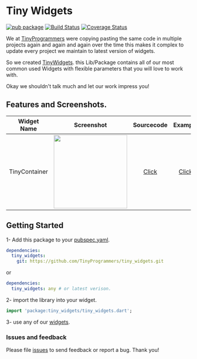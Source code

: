 # Tiny Widgets

[![pub package](https://img.shields.io/pub/v/Tiny_Widgets.svg)](https://pub.dartlang.org/packages/Tiny_Widgets)
[![Build Status](https://travis-ci.org/TinyProgrammers/Tiny_Widgets.svg?branch=master)](https://travis-ci.org/TinyProgrammers/Tiny_Widgets)
[![Coverage Status](https://coveralls.io/repos/github/TinyProgrammers/tiny_widgets/badge.svg?branch=master)](https://coveralls.io/github/TinyProgrammers/tiny_widgets?branch=master)

We at [TinyProgrammers](http://TinyProgrammers.ga) were copying pasting the same code in multiple projects again and again and again over the time this makes it complex to update every project we maintain to latest version of widgets.

So we created [TinyWidgets](/). this Lib/Package contains all of our most common used Widgets with flexible parameters that you will love to work with.

Okay we shouldn't talk much and let our work impress you!

## Features and Screenshots.

| Widget Name | Screenshot | Sourcecode | Example |
|:-:|:--:|:--:|:--:|
| TinyContainer | <img src="https://github.com/TinyProgrammers/tiny_widgets/raw/master/screenshots/tiny_container.png" width="200"> | [Click](lib/src/tiny_container.dart) | [Click](example/lib/src/tiny_container.dart) |


## Getting Started

1- Add this package to your [pubspec.yaml](https://flutter.io/platform-plugins/).


```yml
dependencies:
  tiny_widgets:
    git: https://github.com/TinyProgrammers/tiny_widgets.git
```
or

```yml
dependencies:
  tiny_widgets: any # or latest verison.
```

2- import the library into your widget.

```dart
import 'package:tiny_widgets/tiny_widgets.dart';
```

3- use any of our [widgets](#features-and-screenshots).

### Issues and feedback

Please file [issues](https://github.com/tinyprogrammers/tiny_widgets/issues/new) to send feedback or report a bug. Thank you!
